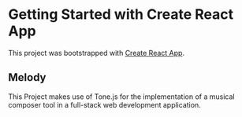 # Getting Started with Create React App

This project was bootstrapped with [Create React App](https://github.com/facebook/create-react-app).

## Melody

This Project makes use of Tone.js for the implementation of a musical composer tool in a full-stack web development application.
